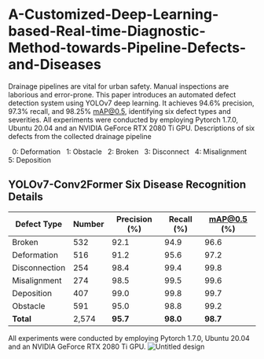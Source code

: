 # A-Customized-Deep-Learning-based-Real-time-Diagnostic-Method-towards-Pipeline-Defects-and-Diseases
Drainage pipelines are vital for urban safety. Manual inspections are laborious and error-prone. 
This paper introduces an automated defect detection system using YOLOv7 deep learning. It achieves 94.6% precision, 97.3% recall, and 98.25% mAP@0.5, 
identifying six defect types and severities.
All experiments were conducted by employing Pytorch 1.7.0, Ubuntu 20.04 and an NVIDIA GeForce RTX 2080 Ti GPU.
Descriptions of six defects from the collected drainage pipeline

  0: Deformation
  1: Obstacle
  2: Broken
  3: Disconnect
  4: Misalignment
  5: Deposition
## YOLOv7-Conv2Former Six Disease Recognition Details

| Defect Type   | Number | Precision (%) | Recall (%) | mAP@0.5 (%) |
|---------------|--------|---------------|------------|-------------|
| Broken        | 532    | 92.1          | 94.9       | 96.6        |
| Deformation   | 516    | 91.2          | 95.6       | 97.2        |
| Disconnection | 254    | 98.4          | 99.4       | 99.8        |
| Misalignment  | 274    | 98.5          | 99.5       | 99.6        |
| Deposition    | 407    | 99.0          | 99.8       | 99.7        |
| Obstacle      | 591    | 95.0          | 98.8       | 99.2        |
| **Total**     | 2,574  | **95.7**      | **98.0**   | **98.7**    |

All experiments were conducted by employing Pytorch 1.7.0, Ubuntu 20.04 and an NVIDIA GeForce RTX 2080 Ti GPU.
![Untitled design](https://github.com/Custom-Pipeline-Defect-Detector/A-Customized-Deep-Learning-based-Real-time-Diagnostic-Method-towards-Pipeline-Defects-and-Diseases/assets/173538015/cfae74d8-36e0-4a7c-b373-ea8c82bfcb68)

